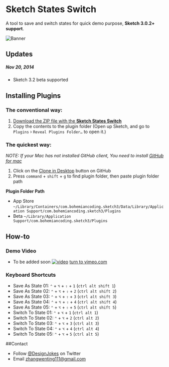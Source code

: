 # Sketch States Switch

A tool to save and switch states for quick demo purpose, **Sketch 3.0.2+ support**. 

![Banner](http://socialbeaker.com/n72//ios-icon//350//Switch-iOS-Icon//attachment//large-Switch-iOS-Icon.png)
## Updates
##### Nov 20, 2014
* Sketch 3.2 beta supported

## Installing Plugins
### The conventional way:
1. [Download the ZIP file with the **Sketch States Switch**](https://github.com/wentin/sketch-states-switch/archive/master.zip)
2. Copy the contents to the plugin folder (Open up Sketch, and go to `Plugins` › `Reveal Plugins Folder…` to open it.)

### The quickest way:

_NOTE: If your Mac has not installed GitHub client, You need to install [GitHub for mac](https://mac.github.com)_

1. Click on the [Clone in Desktop](github-mac://openRepo/https://github.com/wentin/sketch-states-switch) button on GitHub
2. Press `command` + `shift` + `g` to find plugin folder, then paste plugin folder path

**Plugin Folder Path**

* App Store `~/Library/Containers/com.bohemiancoding.sketch3/Data/Library/Application Support/com.bohemiancoding.sketch3/Plugins`
* Beta `~/Library/Application Support/com.bohemiancoding.sketch3/Plugins`

## How-to

### Demo Video
* To be added soon
[![video](https://i.vimeocdn.com/video/478609399_960.jpg)](https://vimeo.com/98025780)
[turn to vimeo.com](https://vimeo.com/98025780)

### Keyboard Shortcuts
* Save As State 01: 	`⌃` + `⌥` + `⇧` + `1` (`ctrl alt shift 1`)
* Save As State 02: 	`⌃` + `⌥` + `⇧` + `2` (`ctrl alt shift 2`)
* Save As State 03: 	`⌃` + `⌥` + `⇧` + `3` (`ctrl alt shift 3`)
* Save As State 04: 	`⌃` + `⌥` + `⇧` + `4` (`ctrl alt shift 4`)
* Save As State 05: 	`⌃` + `⌥` + `⇧` + `5` (`ctrl alt shift 5`)
* Switch To State 01: `⌃` + `⌥` + `1` (`ctrl alt 1`)
* Switch To State 02: `⌃` + `⌥` + `2` (`ctrl alt 2`)
* Switch To State 03: `⌃` + `⌥` + `3` (`ctrl alt 3`)
* Switch To State 04: `⌃` + `⌥` + `4` (`ctrl alt 4`)
* Switch To State 05: `⌃` + `⌥` + `5` (`ctrl alt 5`)

##Contact

* Follow [@DesignJokes](http://twitter.com/DesignJokes) on Twitter
* Email <zhangwenting111@gmail.com>